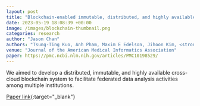 ```yaml
---
layout: post
title: "Blockchain-enabled immutable, distributed, and highly available clinical research activity logging system for federated COVID-19 data analysis from multiple institutions"
date: 2023-05-19 18:08:39 +00:00
image: /images/blockchain-thumbnail.png
categories: research
author: "Jason Chan"
authors: "Tsung-Ting Kuo, Anh Pham, Maxim E Edelson, Jihoon Kim, <strong>Jason Chan</strong>, Yash Gupta, Lucila Ohno-Machado; The R2D2 Consortium"
venue: "Journal of the American Medical Informatics Association"
paper: https://pmc.ncbi.nlm.nih.gov/articles/PMC10198529/
---
```


We aimed to develop a distributed, immutable, and highly available cross-cloud blockchain system to facilitate federated data analysis activities among multiple institutions.

[Paper link](https://pmc.ncbi.nlm.nih.gov/articles/PMC10198529/){:target="\_blank"}

